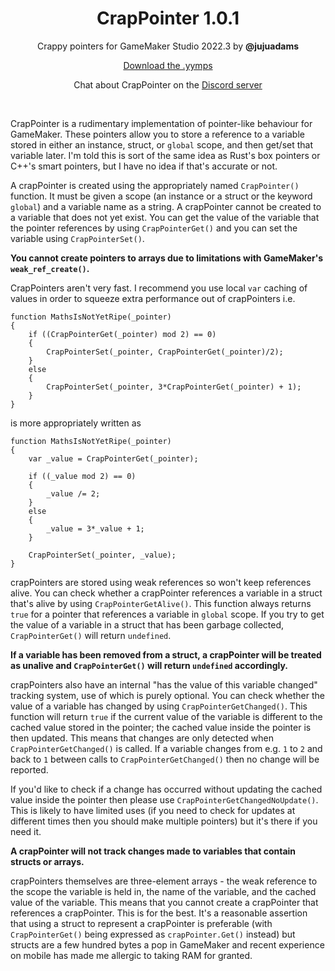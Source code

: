 <h1 align="center">CrapPointer 1.0.1</h1>

<p align="center">Crappy pointers for GameMaker Studio 2022.3 by <b>@jujuadams</b></p>

<p align="center"><a href="https://github.com/JujuAdams/CrapPointer/releases/">Download the .yymps</a></p>

<p align="center">Chat about CrapPointer on the <a href="https://discord.gg/8krYCqr">Discord server</a></p>

&nbsp;

CrapPointer is a rudimentary implementation of pointer-like behaviour for GameMaker. These pointers allow you to store a reference to a variable stored in either an instance, struct, or `global` scope, and then get/set that variable later. I'm told this is sort of the same idea as Rust's box pointers or C++'s smart pointers, but I have no idea if that's accurate or not.

A crapPointer is created using the appropriately named `CrapPointer()` function. It must be given a scope (an instance or a struct or the keyword `global`) and a variable name as a string. A crapPointer cannot be created to a variable that does not yet exist. You can get the value of the variable that the pointer references by using `CrapPointerGet()` and you can set the variable using `CrapPointerSet()`.

**You cannot create pointers to arrays due to limitations with GameMaker's `weak_ref_create()`.**

CrapPointers aren't very fast. I recommend you use local `var` caching of values in order to squeeze extra performance out of crapPointers i.e.

```gml
function MathsIsNotYetRipe(_pointer)
{
    if ((CrapPointerGet(_pointer) mod 2) == 0)
    {
        CrapPointerSet(_pointer, CrapPointerGet(_pointer)/2);
    }
    else
    {
        CrapPointerSet(_pointer, 3*CrapPointerGet(_pointer) + 1);
    }
}
```
is more appropriately written as
```gml
function MathsIsNotYetRipe(_pointer)
{
    var _value = CrapPointerGet(_pointer);
    
    if ((_value mod 2) == 0)
    {
        _value /= 2;
    }
    else
    {
        _value = 3*_value + 1;
    }
    
    CrapPointerSet(_pointer, _value);
}
```

crapPointers are stored using weak references so won't keep references alive. You can check whether a crapPointer references a variable in a struct that's alive by using `CrapPointerGetAlive()`. This function always returns `true` for a pointer that references a variable in `global` scope. If you try to get the value of a variable in a struct that has been garbage collected, `CrapPointerGet()` will return `undefined`.

**If a variable has been removed from a struct, a crapPointer will be treated as unalive and `CrapPointerGet()` will return `undefined` accordingly.**

crapPointers also have an internal "has the value of this variable changed" tracking system, use of which is purely optional. You can check whether the value of a variable has changed by using `CrapPointerGetChanged()`. This function will return `true` if the current value of the variable is different to the cached value stored in the pointer; the cached value inside the pointer is then updated. This means that changes are only detected when `CrapPointerGetChanged()` is called. If a variable changes from e.g. `1` to `2` and back to `1` between calls to `CrapPointerGetChanged()` then no change will be reported.

If you'd like to check if a change has occurred without updating the cached value inside the pointer then please use `CrapPointerGetChangedNoUpdate()`. This is likely to have limited uses (if you need to check for updates at different times then you should make multiple pointers) but it's there if you need it.

**A crapPointer will not track changes made to variables that contain structs or arrays.**

crapPointers themselves are three-element arrays - the weak reference to the scope the variable is held in, the name of the variable, and the cached value of the variable. This means that you cannot create a crapPointer that references a crapPointer. This is for the best. It's a reasonable assertion that using a struct to represent a crapPointer is preferable (with `CrapPointerGet()` being expressed as `crapPointer.Get()` instead) but structs are a few hundred bytes a pop in GameMaker and recent experience on mobile has made me allergic to taking RAM for granted.
